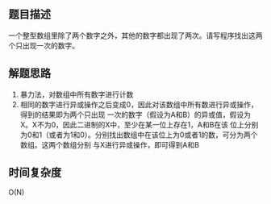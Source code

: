 ## 题目描述
一个整型数组里除了两个数字之外，其他的数字都出现了两次。请写程序找出这两个只出现一次的数字。

## 解题思路
1. 暴力法，对数组中所有数字进行计数
2. 相同的数字进行异或操作之后变成0，因此对该数组中所有数进行异或操作，得到的结果即为两个只出现
一次的数字（假设为A和B）的异或值，假设为X。X不为0，因此二进制的X中，至少在某一位上存在1，A和B在该
位上分别为0和1（或者为1和0）。分别找出数组中在该位上为0或者1的数，可分为两个数组。这两个数组分别
与X进行异或操作，即可得到A和B

## 时间复杂度
O(N)
